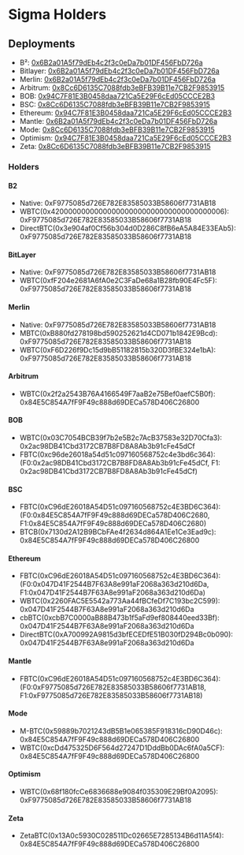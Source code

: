# Sigma Holders

## Deployments
- B²: [0x6B2a01A5f79dEb4c2f3c0eDa7b01DF456FbD726a](https://explorer.bsquared.network/address/0x6B2a01A5f79dEb4c2f3c0eDa7b01DF456FbD726a)
- Bitlayer: [0x6B2a01A5f79dEb4c2f3c0eDa7b01DF456FbD726a](https://www.btrscan.com/address/0x6b2a01a5f79deb4c2f3c0eda7b01df456fbd726a?tab=Transactions)
- Merlin: [0x6B2a01A5f79dEb4c2f3c0eDa7b01DF456FbD726a](https://scan.merlinchain.io/address/0x6B2a01A5f79dEb4c2f3c0eDa7b01DF456FbD726a)
- Arbitrum: [0x8Cc6D6135C7088fdb3eBFB39B11e7CB2F9853915](https://arbiscan.io/address/0x8cc6d6135c7088fdb3ebfb39b11e7cb2f9853915)
- BOB: [0x94C7F81E3B0458daa721Ca5E29F6cEd05CCCE2B3](https://explorer.gobob.xyz/address/0x94C7F81E3B0458daa721Ca5E29F6cEd05CCCE2B3)
- BSC: [0x8Cc6D6135C7088fdb3eBFB39B11e7CB2F9853915](https://bscscan.com/address/0x8Cc6D6135C7088fdb3eBFB39B11e7CB2F9853915)
- Ethereum: [0x94C7F81E3B0458daa721Ca5E29F6cEd05CCCE2B3](https://etherscan.io/address/0x94C7F81E3B0458daa721Ca5E29F6cEd05CCCE2B3)
- Mantle: [0x6B2a01A5f79dEb4c2f3c0eDa7b01DF456FbD726a](https://mantlescan.xyz/address/0x6B2a01A5f79dEb4c2f3c0eDa7b01DF456FbD726a)
- Mode: [0x8Cc6D6135C7088fdb3eBFB39B11e7CB2F9853915](https://modescan.io/address/0x8Cc6D6135C7088fdb3eBFB39B11e7CB2F9853915)
- Optimism: [0x94C7F81E3B0458daa721Ca5E29F6cEd05CCCE2B3](https://optimistic.etherscan.io/address/0x94C7F81E3B0458daa721Ca5E29F6cEd05CCCE2B3)
- Zeta: [0x8Cc6D6135C7088fdb3eBFB39B11e7CB2F9853915](https://zetachain.blockscout.com/address/0x8Cc6D6135C7088fdb3eBFB39B11e7CB2F9853915)

### Holders
####  B2
- Native: 0xF9775085d726E782E83585033B58606f7731AB18
- WBTC(0x4200000000000000000000000000000000000006): 0xF9775085d726E782E83585033B58606f7731AB18
- DirectBTC(0x3e904af0Cf56b304d0D286C8fB6eA5A84E33EAb5): 0xF9775085d726E782E83585033B58606f7731AB18

#### BitLayer
- Native: 0xF9775085d726E782E83585033B58606f7731AB18
- WBTC(0xfF204e2681A6fA0e2C3FaDe68a1B28fb90E4Fc5F): 0xF9775085d726E782E83585033B58606f7731AB18

#### Merlin
- Native: 0xF9775085d726E782E83585033B58606f7731AB18
- MBTC(0xB880fd278198bd590252621d4CD071b1842E9Bcd): 0xF9775085d726E782E83585033B58606f7731AB18
- WBTC(0xF6D226f9Dc15d9bB51182815b320D3fBE324e1bA): 0xF9775085d726E782E83585033B58606f7731AB18

#### Arbitrum
- WBTC(0x2f2a2543B76A4166549F7aaB2e75Bef0aefC5B0f): 0x84E5C854A7fF9F49c888d69DECa578D406C26800

#### BOB
- WBTC(0x03C7054BCB39f7b2e5B2c7AcB37583e32D70Cfa3): 0x2ac98DB41Cbd3172CB7B8FD8A8Ab3b91cFe45dCf
- FBTC(0xc96de26018a54d51c097160568752c4e3bd6c364): (F0:0x2ac98DB41Cbd3172CB7B8FD8A8Ab3b91cFe45dCf, F1: 0x2ac98DB41Cbd3172CB7B8FD8A8Ab3b91cFe45dCf)

#### BSC
- FBTC(0xC96dE26018A54D51c097160568752c4E3BD6C364): (F0:0x84E5C854A7fF9F49c888d69DECa578D406C2680, F1:0x84E5C854A7fF9F49c888d69DECa578D406C2680)
- BTCB(0x7130d2A12B9BCbFAe4f2634d864A1Ee1Ce3Ead9c): 0x84E5C854A7fF9F49c888d69DECa578D406C26800

#### Ethereum
- FBTC(0xC96dE26018A54D51c097160568752c4E3BD6C364): (F0:0x047D41F2544B7F63A8e991aF2068a363d210d6Da, F1:0x047D41F2544B7F63A8e991aF2068a363d210d6Da)
- WBTC(0x2260FAC5E5542a773Aa44fBCfeDf7C193bc2C599): 0x047D41F2544B7F63A8e991aF2068a363d210d6Da
- cbBTC(0xcbB7C0000aB88B473b1f5aFd9ef808440eed33Bf): 0x047D41F2544B7F63A8e991aF2068a363d210d6Da
- DirectBTC(0xA700992A9815d3bfECEDfE51B030fD294Bc0b090): 0x047D41F2544B7F63A8e991aF2068a363d210d6Da

#### Mantle
- FBTC(0xC96dE26018A54D51c097160568752c4E3BD6C364): (F0:0xF9775085d726E782E83585033B58606f7731AB18, F1:0xF9775085d726E782E83585033B58606f7731AB18)

#### Mode
- M-BTC(0x59889b7021243dB5B1e065385F918316cD90D46c): 0x84E5C854A7fF9F49c888d69DECa578D406C26800
- WBTC(0xcDd475325D6F564d27247D1DddBb0DAc6fA0a5CF): 0x84E5C854A7fF9F49c888d69DECa578D406C26800

#### Optimism
- WBTC(0x68f180fcCe6836688e9084f035309E29Bf0A2095): 0xF9775085d726E782E83585033B58606f7731AB18

#### Zeta
- ZetaBTC(0x13A0c5930C028511Dc02665E7285134B6d11A5f4): 0x84E5C854A7fF9F49c888d69DECa578D406C26800
